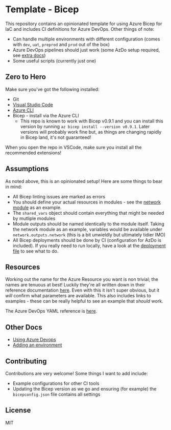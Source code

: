 # Template - Bicep

This repository contains an opinionated template for using Azure Bicep for IaC and includes CI definitions for Azure DevOps.  Other things of note:

* Can handle multiple environments with different configuration (comes with `dev`, `uat`, `preprod` and `prod` out of the box)
* Azure DevOps pipelines should just work (some AzDo setup required, see [extra docs](docs/azure-devops.md))
* Some useful scripts (currently just one)

## Zero to Hero

Make sure you've got the following installed:

* Git
* [Visual Studio Code](https://code.visualstudio.com/)
* [Azure CLI](https://docs.microsoft.com/en-us/cli/azure/install-azure-cli)
* Bicep - install via the Azure CLI
  * This repo is known to work with Bicep v0.9.1 and you can install this version by running `az bicep install --version v0.9.1`.  Later versions will probably work fine but, as things are changing rapidly in Bicep land, it's not guaranteed!

When you open the repo in VSCode, make sure you install all the recommended extensions!

## Assumptions

As noted above, this is an opinionated setup!  Here are some things to bear in mind:

* All Bicep linting issues are marked as errors
* You should define your actual resources in modules - see the [network module](modules/network.bicep) as an example.
* The `shared_vars` object should contain everything that might be needed by mutliple modules
* Module outputs should be named identically to the module itself.  Taking the network module as an example, variables would be available under `network.outputs.network` (this is a bit unwieldly but ultimately tidier IMO)
* All Bicep deployments should be done by CI (configuration for AzDo is included). If you really need to run locally, have a look at the [deployment file](build/deploy.yml) to see what to do.

## Resources

Working out the name for the Azure Resource you want is non trivial; the names are tenuous at best!  Luckily they're all written down in their reference documentation [here](https://docs.microsoft.com/en-us/azure/templates/).  Even with this it isn't super obvious, but it _will_ confirm what parameters are available.  This also includes links to examples - these can be really helpful to see an example that _should_ work.

The Azure DevOps YAML reference is [here](https://learn.microsoft.com/en-us/azure/devops/pipelines/yaml-schema/?view=azure-pipelines).

## Other Docs

* [Using Azure Devops](./docs/azure-devops.md)
* [Adding an environment](./docs/add-new-environment.md)

## Contributing

Contributions are very welcome!  Some things I want to add include:

* Example configurations for other CI tools
* Updating the Bicep version as we go and ensuring (for example) the `bicepconfig.json` file contains all settings

## License

MIT
